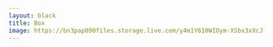 ```yaml
---
layout: black
title: Box
image: https://bn3pap090files.storage.live.com/y4m1Y610WIOym-XSbx3xXcJfdvp_17r-Eg5PX55tqwevbqVl27QDELm40k0lTwmrpjQPW1gOUjEMQxk9exIwDDYoyrDLOLmuspdyz9xMBFlQFMWMm5TNgJcFDS9hnWTqpnOw4-lWd_MLEtfrwcVMgJsQWI-6_DFx8rOYWUiQQCt7DirYGRsdwWOx3PPzgX6iOlH?width=768&height=1024&cropmode=none
---
```

